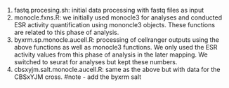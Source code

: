 1. fastq.procesing.sh: initial data processing with fastq files as input
2. monocle.fxns.R: we initially used monocle3 for analyses and conducted ESR activity quantification using mononcle3 objects. These functions are related to this phase of analysis.
3. byxrm.sp.monocle.aucell.R: processing of cellranger outputs using the above functions as well as monocle3 functions. We only used the ESR activity values from this phase of analysis in the later mapping. We switched to seurat for analyses but kept these numbers.
4. cbsxyjm.salt.monocle.aucell.R: same as the above but with data for the CBSxYJM cross. 
#note - add the byxrm salt 
